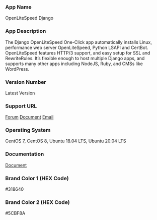 ### App Name
OpenLiteSpeed Django

### App Description
The Django OpenLiteSpeed One-Click app automatically installs Linux, performance web server OpenLiteSpeed, Python LSAPI and CertBot. OpenLiteSpeed features HTTP/3 support, and easy setup for SSL and RewriteRules. It’s flexible enough to host multiple Django apps, and supports many other apps including NodeJS, Ruby, and CMSs like WordPress.

### Version Number
Latest Version

### Support URL
[Forum](https://forum.openlitespeed.org/)
[Document](https://docs.litespeedtech.com/cloud/images/django/)
[Email](mailto:support@litespeedtech.com)

### Operating System
CentOS 7, CentOS 8, Ubuntu 18.04 LTS, Ubuntu 20.04 LTS

### Documentation
[Document](https://docs.litespeedtech.com/cloud/images/django/)

### Brand Color 1 (HEX Code)
#318640

### Brand Color 2 (HEX Code)
#5CBF8A